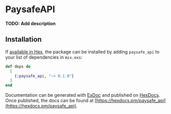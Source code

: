 # PaysafeAPI

**TODO: Add description**

## Installation

If [available in Hex](https://hex.pm/docs/publish), the package can be installed
by adding `paysafe_api` to your list of dependencies in `mix.exs`:

```elixir
def deps do
  [
    {:paysafe_api, "~> 0.1.0"}
  ]
end
```

Documentation can be generated with [ExDoc](https://github.com/elixir-lang/ex_doc)
and published on [HexDocs](https://hexdocs.pm). Once published, the docs can
be found at [https://hexdocs.pm/paysafe_api](https://hexdocs.pm/paysafe_api).

